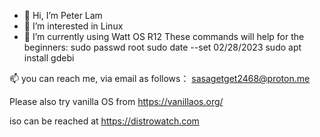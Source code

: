 - 👋 Hi, I’m Peter Lam
- 👀 I’m interested in Linux
- 🌱 I’m currently using Watt OS R12
These commands will help for the beginners:
sudo passwd root 
sudo date --set 02/28/2023
sudo apt install gdebi

 📫 you can reach me, via email
 as follows： sasagetget2468@proton.me

Please also try vanilla OS
from https://vanillaos.org/

iso can be reached at
https://distrowatch.com
